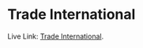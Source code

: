 # Trade International

Live Link:  [Trade International](https://trade-international.netlify.app/).


